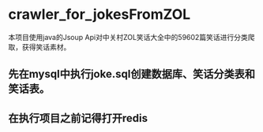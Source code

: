 # crawler_for_jokesFromZOL
本项目使用java的Jsoup Api对中关村ZOL笑话大全中的59602篇笑话进行分类爬取，获得笑话素材。

## 先在mysql中执行joke.sql创建数据库、笑话分类表和笑话表。
## 在执行项目之前记得打开redis 
